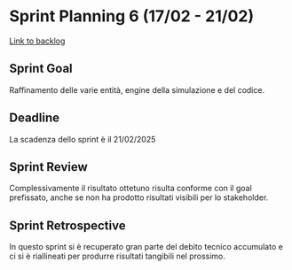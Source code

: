 # Sprint Planning 6 (17/02 - 21/02)

[Link to backlog](./backlogs/6-backlog)

## Sprint Goal
Raffinamento delle varie entità, engine della simulazione e del codice.

## Deadline
La scadenza dello sprint è il 21/02/2025

## Sprint Review
Complessivamente il risultato ottetuno risulta conforme con il goal prefissato, anche se non ha prodotto risultati visibili per lo stakeholder.


## Sprint Retrospective
In questo sprint si è recuperato gran parte del debito tecnico accumulato e ci si è riallineati per produrre risultati tangibili nel prossimo.

